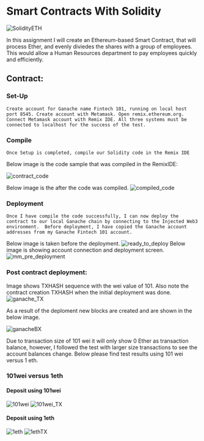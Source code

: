 # Smart Contracts With Solidity
![SolidityETH](https://raw.githubusercontent.com/sheldonpalm69/Solidity-Smart-Contrats/main/Screenshots/solidityETH.png)

In this assignment I will create an Ethereum-based Smart Contract, that will process Ether, and evenly diviedes the shares with a group of employees. This would allow a Human Resources department to pay employees quickly and efficiently.

## Contract:
### Set-Up 
    Create account for Ganache name Fintech 101, running on local host port 8545. Create account with Metamask. Open remix.ethereum.org. Connect Metamask account with Remix IDE. All three systems must be connected to localhost for the success of the test.

### Compile
    Once Setup is completed, compile our Solidity code in the Remix IDE 

Below image is the code sample that was compiled in the RemixIDE:

![contract_code](https://raw.githubusercontent.com/sheldonpalm69/Solidity-Smart-Contrats/main/Screenshots/contract.png)

Below image is the after the code was compiled.
![compiled_code](https://raw.githubusercontent.com/sheldonpalm69/Solidity-Smart-Contrats/main/Screenshots/compile.png)

### Deployment
    Once I have compile the code successfully, I can now deploy the contract to our local Ganache chain by connecting to the Injected Web3 environment.  Before deployment, I have copied the Ganache account addresses from my Ganache Fintech 101 account.

Below image is taken before the deployment.
![ready_to_deploy](https://raw.githubusercontent.com/sheldonpalm69/Solidity-Smart-Contrats/main/Screenshots/deploy.png)
Below image is showing account connection and deployment screen.
![mm_pre_deployment](https://raw.githubusercontent.com/sheldonpalm69/Solidity-Smart-Contrats/main/Screenshots/MMconnected.png)

### Post contract deployment:
Image shows TXHASH sequence with the wei value of 101. Also note the contract creation TXHASH when the initial deployment was done. 
![ganache_TX](https://raw.githubusercontent.com/sheldonpalm69/Solidity-Smart-Contrats/main/Screenshots/ganacheTX.png)

As a result of the deploment new blocks are created and are shown in the below image.

![ganacheBX](https://raw.githubusercontent.com/sheldonpalm69/Solidity-Smart-Contrats/main/Screenshots/ganacheBX.png)

Due to transaction size of 101 wei it will only show 0 Ether as transaction balance, however, I followed the test with larger size transactions to see the account balances change. Below please find test results using 101 wei versus 1 eth. 

### 101wei versus 1eth

#### Deposit using 101wei
![101wei](https://raw.githubusercontent.com/sheldonpalm69/Solidity-Smart-Contrats/main/Screenshots/101wei.png)
![101wei_TX](https://raw.githubusercontent.com/sheldonpalm69/Solidity-Smart-Contrats/main/Screenshots/101weiTX.png)
#### Deposit using 1eth
![1eth](https://raw.githubusercontent.com/sheldonpalm69/Solidity-Smart-Contrats/main/Screenshots/1eth.png)
![1ethTX](https://raw.githubusercontent.com/sheldonpalm69/Solidity-Smart-Contrats/main/Screenshots/1ethTX.png)